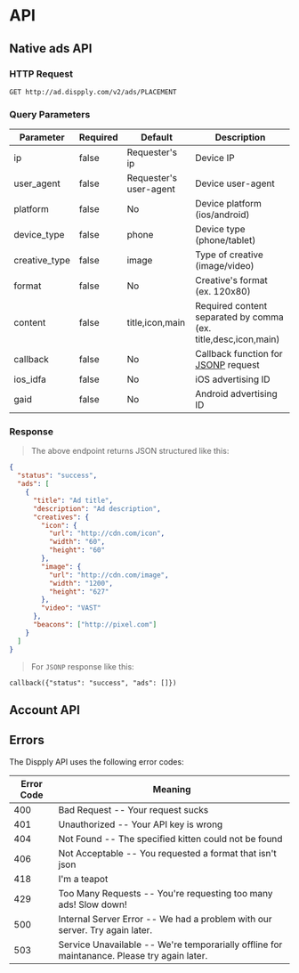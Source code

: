 # API

## Native ads API

### HTTP Request

`GET http://ad.dispply.com/v2/ads/PLACEMENT`

### Query Parameters

Parameter | Required | Default | Description
--------- | ------- | ------- | -----------
ip | false | Requester's ip | Device IP
user_agent | false | Requester's user-agent | Device user-agent
platform | false | No | Device platform (ios/android)
device_type | false | phone | Device type (phone/tablet)
creative_type | false | image | Type of creative (image/video)
format | false | No | Creative's format (ex. 120x80)
content | false | title,icon,main | Required content separated by comma (ex. title,desc,icon,main)
callback | false | No | Callback function for [JSONP](https://en.wikipedia.org/wiki/JSONP) request
ios_idfa | false| No | iOS advertising ID
gaid | false | No | Android advertising ID

### Response

> The above endpoint returns JSON structured like this:

```json
{
  "status": "success",
  "ads": [
    {
      "title": "Ad title",
      "description": "Ad description",
      "creatives": {
        "icon": {
          "url": "http://cdn.com/icon",
          "width": "60",
          "height": "60"
        },
        "image": {
          "url": "http://cdn.com/image",
          "width": "1200",
          "height": "627"
        },
        "video": "VAST"
      },
      "beacons": ["http://pixel.com"]
    }
  ]
}
```

> For `JSONP` response like this:

```
callback({"status": "success", "ads": []})
```

## Account API


## Errors

The Dispply API uses the following error codes:

Error Code | Meaning
---------- | -------
400 | Bad Request -- Your request sucks
401 | Unauthorized -- Your API key is wrong
404 | Not Found -- The specified kitten could not be found
406 | Not Acceptable -- You requested a format that isn't json
418 | I'm a teapot
429 | Too Many Requests -- You're requesting too many ads! Slow down!
500 | Internal Server Error -- We had a problem with our server. Try again later.
503 | Service Unavailable -- We're temporarially offline for maintanance. Please try again later.
